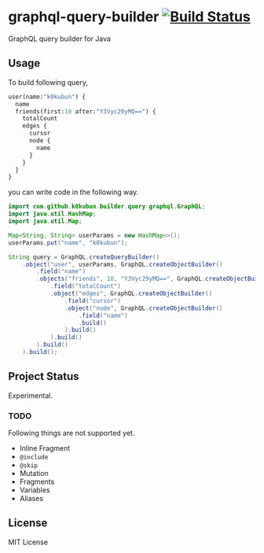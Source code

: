 # graphql-query-builder [![Build Status](https://travis-ci.org/k0kubun/graphql-query-builder.svg?branch=master)](https://travis-ci.org/k0kubun/graphql-query-builder)

GraphQL query builder for Java

## Usage

To build following query,

```graphql
user(name:"k0kubun") {
  name
  friends(first:10 after:"Y3Vyc29yMQ==") {
    totalCount
    edges {
      cursor
      node {
        name
      }
    }
  }
}
```

you can write code in the following way.

```java
import com.github.k0kubun.builder.query.graphql.GraphQL;
import java.util.HashMap;
import java.util.Map;

Map<String, String> userParams = new HashMap<>();
userParams.put("name", "k0kubun");

String query = GraphQL.createQueryBuilder()
    .object("user", userParams, GraphQL.createObjectBuilder()
        .field("name")
        .objects("friends", 10, "Y3Vyc29yMQ==", GraphQL.createObjectBuilder()
            .field("totalCount")
            .object("edges", GraphQL.createObjectBuilder()
                .field("cursor")
                .object("node", GraphQL.createObjectBuilder()
                    .field("name")
                    .build()
                ).build()
            ).build()
        ).build()
    ).build();
```

## Project Status

Experimental.

### TODO

Following things are not supported yet.

- Inline Fragment
- `@include`
- `@skip`
- Mutation
- Fragments
- Variables
- Aliases

## License

MIT License

